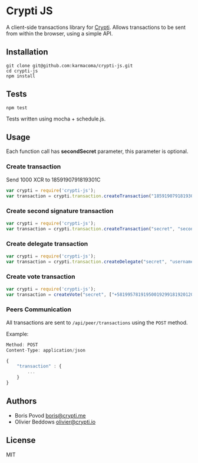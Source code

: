 # Crypti JS

A client-side transactions library for [Crypti](https://crypti.me/). Allows transactions to be sent from within the browser, using a simple API.

## Installation

```
git clone git@github.com:karmacoma/crypti-js.git
cd crypti-js
npm install
```

## Tests

```
npm test
```

Tests written using mocha + schedule.js.

## Usage

Each function call has **secondSecret** parameter, this parameter is optional.

### Create transaction

Send 1000 XCR to 1859190791819301C

```js
var crypti = require('crypti-js');
var transaction = crypti.transaction.createTransaction("1859190791819301C", 1000, "secret", "secondSecret");
```

### Create second signature transaction

```js
var crypti = require('crypti-js');
var transaction = crypti.transaction.createTransaction("secret", "secondSecret");
```

### Create delegate transaction

```js
var crypti = require('crypti-js');
var transaction = crypti.transaction.createDelegate("secret", "username", "secondSecret");
```

### Create vote transaction


```js
var crypti = require('crypti-js');
var transaction = createVote("secret", ["+58199578191950019299181920120128129"], "secondSecret");
```

### Peers Communication

All transactions are sent to `/api/peer/transactions` using the `POST` method.

Example:

```js
Method: POST
Content-Type: application/json

{
    "transaction" : {
        ...
    }
}
```

## Authors

- Boris Povod <boris@crypti.me>
- Olivier Beddows <olivier@crypti.io>

## License

MIT
